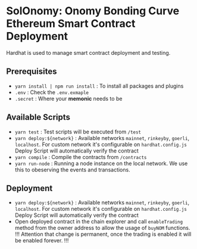 # SolOnomy: Onomy Bonding Curve Ethereum Smart Contract Deployment

Hardhat is used to manage smart contract deployment and testing.

## Prerequisites
- `yarn install | npm run install` : To install all packages and plugins  
- `.env` : Check the `.env.exmaple`
- `.secret` : Where your **memonic** needs to be

## Available Scripts
- `yarn test` : Test scripts will be executed from `/test`
- `yarn deploy:${network}` : Available networks `mainnet`, `rinkeyby`, `goerli`, `localhost`. For custom network it's configurable on `hardhat.config.js`  Deploy Script will automatically verify the contract
- `yarn compile` : Compile the contracts from `/contracts`
- `yarn run-node` : Running a node instance on the local network. We use this to obeserving the events and transactions.

## Deployment
- `yarn deploy:${network}` : Available networks `mainnet`, `rinkeyby`, `goerli`, `localhost`. For custom network it's configurable on `hardhat.config.js`  Deploy Script will automatically verify the contract
- Open deployed contract in the chain explorer and call `enableTrading` method from the owner address to allow the 
usage of `buyNOM` functions. !!! Attention that change is permanent, once the trading is enabled it will be enabled forever. !!!